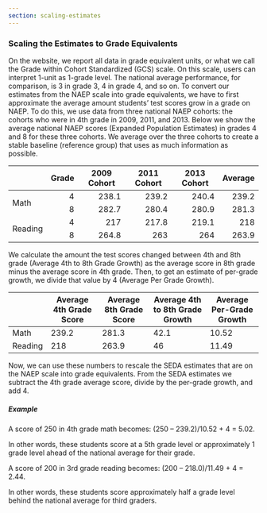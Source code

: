 ```yaml
---
section: scaling-estimates
---
```

<h3>Scaling the Estimates to Grade Equivalents</h3>

On the website, we report all data in grade equivalent units, or what we call the Grade within Cohort Standardized (GCS) scale. On this scale, users can interpret 1-unit as 1-grade level. The national average performance, for comparison, is 3 in grade 3, 4 in grade 4, and so on. 
To convert our estimates from the NAEP scale into grade equivalents, we have to first approximate the average amount students’ test scores grow in a grade on NAEP. To do this, we use data from three national NAEP cohorts: the cohorts who were in 4th grade in 2009, 2011, and 2013. Below we show the average national NAEP scores (Expanded Population Estimates) in grades 4 and 8 for these three cohorts. We average over the three cohorts to create a stable baseline (reference group) that uses as much information as possible.

<table class="table table-responsive">
<thead><tr><th title="Field #1"></th>
<th title="Field #2">Grade</th>
<th title="Field #3">2009 Cohort</th>
<th title="Field #4">2011 Cohort</th>
<th title="Field #5">2013 Cohort</th>
<th title="Field #6">Average</th>
</tr></thead>
<tbody><tr>
<td rowspan="2">Math</td>
<td align="right">4</td>
<td align="right">238.1</td>
<td align="right">239.2</td>
<td align="right">240.4</td>
<td align="right">239.2</td>
</tr>
<tr>

<td align="right">8</td>
<td align="right">282.7</td>
<td align="right">280.4</td>
<td align="right">280.9</td>
<td align="right">281.3</td>
</tr>
<tr>
<td rowspan="2">Reading</td>
<td align="right">4</td>
<td align="right">217</td>
<td align="right">217.8</td>
<td align="right">219.1</td>
<td align="right">218</td>
</tr>
<tr>

<td align="right">8</td>
<td align="right">264.8</td>
<td align="right">263</td>
<td align="right">264</td>
<td align="right">263.9</td>
</tr>
</tbody></table>

We calculate the amount the test scores changed between 4th and 8th grade (Average 4th to 8th Grade Growth) as the average score in 8th grade minus the average score in 4th grade. Then, to get an estimate of per-grade growth, we divide that value by 4 (Average Per Grade Growth).

|         	| Average 4th Grade Score 	| Average 8th Grade Score 	| Average 4th to 8th Grade Growth 	| Average Per-Grade Growth 	|
|---------	|-------------------------	|-------------------------	|---------------------------------	|--------------------------	|
| Math    	| 239.2                   	| 281.3                   	| 42.1                            	| 10.52                    	|
| Reading 	| 218                     	| 263.9                   	| 46                              	| 11.49                    	|

Now, we can use these numbers to rescale the SEDA estimates that are on the NAEP scale into grade equivalents. From the SEDA estimates we subtract the 4th grade average score, divide by the per-grade growth, and add 4. 

<h5>Example</h5>

A score of 250 in 4th grade math becomes:
	(250 – 239.2)/10.52 + 4 = 5.02.

In other words, these students score at a 5th grade level or approximately 1 grade level ahead of the national average for their grade.

A score of 200 in 3rd grade reading becomes:
	(200 – 218.0)/11.49 + 4 = 2.44.

In other words, these students score approximately half a grade level behind the national average for third graders.


